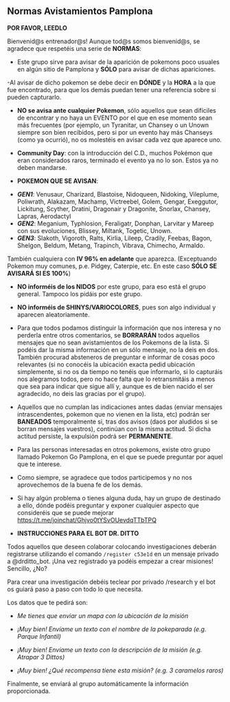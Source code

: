 ## Normas Avistamientos Pamplona

**POR FAVOR, LEEDLO**

Bienvenid@s entrenador@s!
Aunque tod@s somos bienvenid@s, se agradece que respetéis una serie de **NORMAS**:

- Este grupo sirve para avisar de la aparición de pokemons poco usuales en algún sitio de Pamplona y **SÓLO** para avisar de dichas apariciones.

-Al avisar de dicho pokemon se debe decir en **DÓNDE** y la **HORA** a la que fue encontrado, para que los demás puedan tener una referencia sobre si pueden capturarlo.

-  **NO se avisa ante cualquier Pokemon**, sólo aquellos que sean difíciles de encontrar y no haya un EVENTO por el que en ese momento sean más frecuentes (por ejemplo, un Tyranitar, un Chansey o un Unown siempre son bien recibidos, pero si por un evento hay más Chanseys (como ya ocurrió), no os molestéis en avisar cada vez que aparece uno.

- **Community Day**: con la introducción del C.D., muchos Pokémon que eran considerados raros, terminado el evento ya no lo son. Estos ya no deben mandarse. 

- **POKEMON QUE SE AVISAN**:
* ***GEN1***: Venusaur, Charizard, Blastoise, Nidoqueen, Nidoking, Vileplume, Poliwrath, Alakazam, Machamp, Victreebel, Golem, Gengar, Exeggutor, Lickitung, Scyther,  Dratini, Dragonair y Dragonite, Snorlax, Chansey, Lapras, Aerodactyl
* ***GEN2***: Meganium, Typhlosion, Feraligatr, Donphan, Larvitar y Mareep con sus evoluciones, Blissey,  Miltank, Togetic, Unown.
* ***GEN3***: Slakoth, Vigoroth, Ralts, Kirlia, Lileep, Cradily, Feebas, Bagon, Shelgon, Beldum, Metang, Trapinch, Vibrava, Chimecho, Armaldo.

También cualquiera con **IV 96% en adelante** que aparezca. (Exceptuando Pokemon muy comunes, p.e. Pidgey, Caterpie, etc. En este caso **SÓLO SE AVISARÁ SI ES 100%**)

- **NO informéis de los NIDOS** por este grupo, para eso está el grupo general. Tampoco los pidáis por este grupo.

- **NO informéis de SHINYS/VARIOCOLORES**, pues son algo individual y aparecen aleatoriamente.

- Para que todos podamos distinguir la información que nos interesa y no perderla entre otros comentarios, se **BORRARÁN** todos aquellos mensajes que no sean avistamientos de los Pokemons de la lista. Si podéis dar la misma información en un sólo mensaje, no la deis en dos. También procurad absteneros de preguntar e informar de cosas poco relevantes (si no conocéis la ubicación exacta pedid ubicación simplemente, si no os da tiempo no tenéis que informarlo, si lo capturáis nos alegramos todos, pero no hace falta que lo retransmitáis a menos que sea para indicar que sigue allí y, aunque es de bien nacido el ser agradecido, no deis las gracias por el grupo).

- Aquellos que no cumplan las indicaciones antes dadas (enviar mensajes intrascendentes, pokemon que no vienen en la lista, etc) podrán ser **BANEADOS** temporalmente si, tras dos avisos (daos por aludidos si se borran mensajes vuestros), continúan con la misma actitud. Si dicha actitud persiste, la expulsión podrá ser **PERMANENTE**.

- Para las personas interesadas en otros pokemons, existe otro grupo llamado Pokemon Go Pamplona, en el que se puede preguntar por aquel que te interese.

- Como siempre, se agradece que todos participemos y no nos aprovechemos de la buena fe de los demás.

- Si hay algún problema o tienes alguna duda, hay un grupo de destinado a ello, dónde podéis preguntar y exponer cualquier aspecto que consideréis que se puede mejorar https://t.me/joinchat/Ghjvo0tYSvOUevdqTTbTPQ 




* **INSTRUCCIONES PARA EL BOT DR. DITTO**

Todos aquellos que deseen colaborar colocando investigaciones deberán registrarse utilizando el comando `/register c53e1d` en un mensaje privado a @drditto_bot. ¡Una vez registrado ya podéis empezar a crear misiones! Sencillo, ¿No?

Para crear una investigación debéis teclear por privado /research y el bot os guiará paso a paso con todo lo que necesita.

Los datos que te pedirá son: 

-  *Me tienes que enviar un mapa con la ubicación de la misión*

-  *¡Muy bien! Envíame un texto con el nombre de la pokeparada (e.g. Parque Infantil)*

-  *¡Muy bien! Envíame un texto con la descripción de la misión (e.g. Atrapar 3 Dittos)*

-  *¡Muy bien! ¿Qué recompensa tiene esta misión? (e.g. 3 caramelos raros)*


Finalmente, se enviará al grupo automáticamente la información proporcionada.
